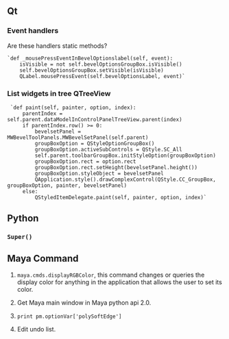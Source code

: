 ## Qt

### Event handlers
Are these handlers static methods?

    `def _mousePressEventInBevelOptionslabel(self, event):
        isVisible = not self.bevelOptionsGroupBox.isVisible()
        self.bevelOptionsGroupBox.setVisible(isVisible)
        QLabel.mousePressEvent(self.bevelOptionsLabel, event)`


### List widgets in tree QTreeView

     `def paint(self, painter, option, index):
         parentIndex = self.parent.dataModelInControlPanelTreeView.parent(index)
         if parentIndex.row() >= 0:
             bevelsetPanel = MWBevelToolPanels.MWBevelSetPanel(self.parent)
             groupBoxOption = QStyleOptionGroupBox()
             groupBoxOption.activeSubControls = QStyle.SC_All
             self.parent.toolbarGroupBox.initStyleOption(groupBoxOption)
             groupBoxOption.rect = option.rect
             groupBoxOption.rect.setHeight(bevelsetPanel.height())
             groupBoxOption.styleObject = bevelsetPanel
             QApplication.style().drawComplexControl(QStyle.CC_GroupBox, groupBoxOption, painter, bevelsetPanel)
         else:
             QStyledItemDelegate.paint(self, painter, option, index)`


## Python

### `Super()`


## Maya Command

1. `maya.cmds.displayRGBColor`, this command changes or queries the display color
for anything in the application that allows the user to set its color.

2. Get Maya main window in Maya python api 2.0.

3. `print pm.optionVar['polySoftEdge']`

4. Edit undo list.
